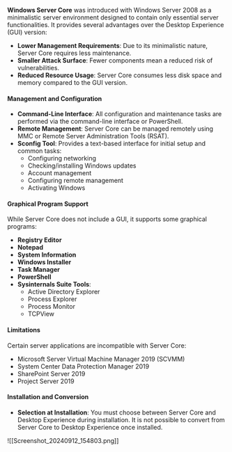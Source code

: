 **Windows Server Core** was introduced with Windows Server 2008 as a minimalistic server environment designed to contain only essential server functionalities. It provides several advantages over the Desktop Experience (GUI) version:
- **Lower Management Requirements**: Due to its minimalistic nature, Server Core requires less maintenance.
- **Smaller Attack Surface**: Fewer components mean a reduced risk of vulnerabilities.
- **Reduced Resource Usage**: Server Core consumes less disk space and memory compared to the GUI version.
#### Management and Configuration
- **Command-Line Interface**: All configuration and maintenance tasks are performed via the command-line interface or PowerShell.
- **Remote Management**: Server Core can be managed remotely using MMC or Remote Server Administration Tools (RSAT).
- **Sconfig Tool**: Provides a text-based interface for initial setup and common tasks:
    - Configuring networking
    - Checking/installing Windows updates
    - Account management
    - Configuring remote management
    - Activating Windows

#### Graphical Program Support
While Server Core does not include a GUI, it supports some graphical programs:
- **Registry Editor**
- **Notepad**
- **System Information**
- **Windows Installer**
- **Task Manager**
- **PowerShell**
- **Sysinternals Suite Tools**:
    - Active Directory Explorer
    - Process Explorer
    - Process Monitor
    - TCPView

#### Limitations
Certain server applications are incompatible with Server Core:
- Microsoft Server Virtual Machine Manager 2019 (SCVMM)
- System Center Data Protection Manager 2019
- SharePoint Server 2019
- Project Server 2019

#### Installation and Conversion
- **Selection at Installation**: You must choose between Server Core and Desktop Experience during installation. It is not possible to convert from Server Core to Desktop Experience once installed.


![[Screenshot_20240912_154803.png]]